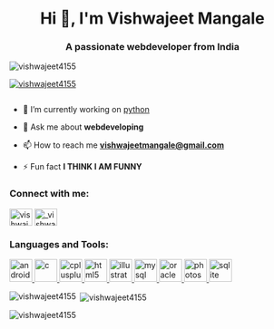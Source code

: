 <h1 align="center">Hi 👋, I'm Vishwajeet Mangale</h1>
<h3 align="center">A passionate webdeveloper from India</h3>

<p align="left"> <img src="https://komarev.com/ghpvc/?username=vishwajeet4155&label=Profile%20views&color=0e75b6&style=flat" alt="vishwajeet4155" /> </p>

<p align="left"> <a href="https://github.com/ryo-ma/github-profile-trophy"><img src="https://github-profile-trophy.vercel.app/?username=vishwajeet4155" alt="vishwajeet4155" /></a> </p>

<p align="left"> <a href="https://twitter.com/" target="blank"><img src="https://img.shields.io/twitter/follow/?logo=twitter&style=for-the-badge" alt="" /></a> </p>

- 🔭 I’m currently working on [python ](bootstrap)

- 💬 Ask me about **webdeveloping**

- 📫 How to reach me **vishwajeetmangale@gmail.com**

- ⚡ Fun fact **I THINK I AM FUNNY**

<h3 align="left">Connect with me:</h3>
<p align="left">
<a href="https://fb.com/vishwajeet mangale" target="blank"><img align="center" src="https://cdn.jsdelivr.net/npm/simple-icons@3.0.1/icons/facebook.svg" alt="vishwajeet mangale" height="30" width="40" /></a>
<a href="https://instagram.com/_vishwajeet_4155_" target="blank"><img align="center" src="https://cdn.jsdelivr.net/npm/simple-icons@3.0.1/icons/instagram.svg" alt="_vishwajeet_4155_" height="30" width="40" /></a>
</p>

<h3 align="left">Languages and Tools:</h3>
<p align="left"> <a href="https://developer.android.com" target="_blank"> <img src="https://devicons.github.io/devicon/devicon.git/icons/android/android-original-wordmark.svg" alt="android" width="40" height="40"/> </a> <a href="https://www.cprogramming.com/" target="_blank"> <img src="https://devicons.github.io/devicon/devicon.git/icons/c/c-original.svg" alt="c" width="40" height="40"/> </a> <a href="https://www.w3schools.com/cpp/" target="_blank"> <img src="https://devicons.github.io/devicon/devicon.git/icons/cplusplus/cplusplus-original.svg" alt="cplusplus" width="40" height="40"/> </a> <a href="https://www.w3.org/html/" target="_blank"> <img src="https://devicons.github.io/devicon/devicon.git/icons/html5/html5-original-wordmark.svg" alt="html5" width="40" height="40"/> </a> <a href="https://www.adobe.com/in/products/illustrator.html" target="_blank"> <img src="https://www.vectorlogo.zone/logos/adobe_illustrator/adobe_illustrator-icon.svg" alt="illustrator" width="40" height="40"/> </a> <a href="https://www.mysql.com/" target="_blank"> <img src="https://devicons.github.io/devicon/devicon.git/icons/mysql/mysql-original-wordmark.svg" alt="mysql" width="40" height="40"/> </a> <a href="https://www.oracle.com/" target="_blank"> <img src="https://devicons.github.io/devicon/devicon.git/icons/oracle/oracle-original.svg" alt="oracle" width="40" height="40"/> </a> <a href="https://www.photoshop.com/en" target="_blank"> <img src="https://devicons.github.io/devicon/devicon.git/icons/photoshop/photoshop-plain.svg" alt="photoshop" width="40" height="40"/> </a> <a href="https://www.sqlite.org/" target="_blank"> <img src="https://www.vectorlogo.zone/logos/sqlite/sqlite-icon.svg" alt="sqlite" width="40" height="40"/> </a> </p>

<p><img align="left" src="https://github-readme-stats.vercel.app/api/top-langs?username=vishwajeet4155&show_icons=true&locale=en&layout=compact" alt="vishwajeet4155" /></p>

<p>&nbsp;<img align="center" src="https://github-readme-stats.vercel.app/api?username=vishwajeet4155&show_icons=true&locale=en" alt="vishwajeet4155" /></p>

<p><img align="center" src="https://github-readme-streak-stats.herokuapp.com/?user=vishwajeet4155&" alt="vishwajeet4155" /></p>
